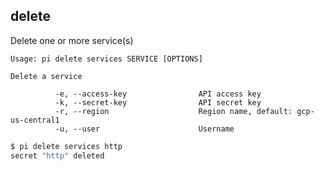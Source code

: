 delete
------------------------------
Delete one or more service(s)

    Usage: pi delete services SERVICE [OPTIONS]

    Delete a service

              -e, --access-key                API access key
              -k, --secret-key                API secret key
              -r, --region                    Region name, default: gcp-us-central1
              -u, --user                      Username

```sh
$ pi delete services http
secret "http" deleted
```
